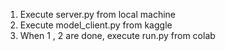1. Execute server.py from local machine
2. Execute model_client.py from kaggle
3. When 1 , 2 are done, execute run.py from colab